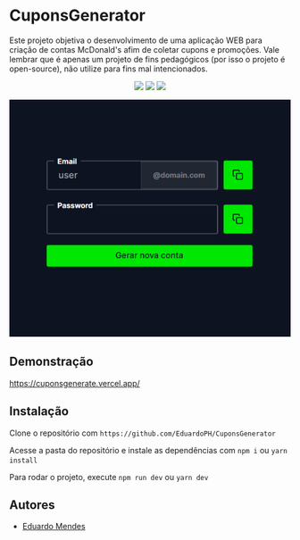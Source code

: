 # CuponsGenerator

Este projeto objetiva o desenvolvimento de uma aplicação WEB para criação de contas McDonald's afim de coletar cupons e promoções. Vale lembrar que é apenas um projeto de fins pedagógicos (por isso o projeto é open-source), não utilize para fins mal intencionados.

<p align="center">
  <a href="#"><img src="https://img.shields.io/badge/typescript-%23007ACC.svg?style=for-the-badge&logo=typescript&logoColor=white"></a>
  <a href="#"><img src="https://img.shields.io/badge/Next.js-%23000000.svg?style=for-the-badge&logo=next.js&logoColor=white"></a>
  <a href="#"><img src="https://img.shields.io/badge/css3-%231572B6.svg?style=for-the-badge&logo=css3&logoColor=white"></a>
</p>

<p align="center">
  <img src="./image01.png">
</p>


## Demonstração

https://cuponsgenerate.vercel.app/

## Instalação

Clone o repositório com ```https://github.com/EduardoPH/CuponsGenerator```

Acesse a pasta do repositório e instale as dependências com ```npm i``` ou ```yarn install```

Para rodar o projeto, execute ```npm run dev``` ou ```yarn dev```

## Autores

- [Eduardo Mendes](https://www.github.com/EduardoPH)
